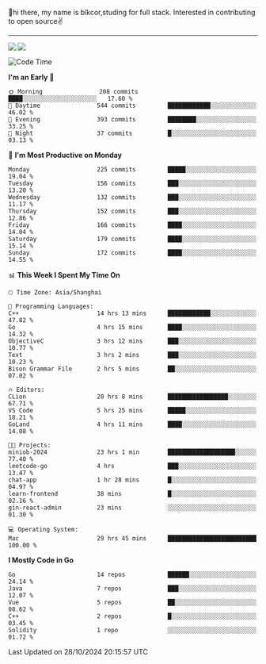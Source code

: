 👋hi there, my name is blkcor,studing for full stack.
Interested in contributing to open source✌️

<hr/>

![](https://github-readme-stats.vercel.app/api?username=blkcor)
<a href="https://github.com/blkcor/github-readme-stats">
    <img align="left" src="https://github-readme-stats.vercel.app/api/top-langs/?username=blkcor&hide=jupyter%20notebook,shaderlab,tex,c%23&langs_count=9" />
</a>


<!--START_SECTION:waka-->
![Code Time](http://img.shields.io/badge/Code%20Time-1%2C395%20hrs%2034%20mins-blue)

**I'm an Early 🐤** 

```text
🌞 Morning                208 commits         ████░░░░░░░░░░░░░░░░░░░░░   17.60 % 
🌆 Daytime                544 commits         ████████████░░░░░░░░░░░░░   46.02 % 
🌃 Evening                393 commits         ████████░░░░░░░░░░░░░░░░░   33.25 % 
🌙 Night                  37 commits          █░░░░░░░░░░░░░░░░░░░░░░░░   03.13 % 
```
📅 **I'm Most Productive on Monday** 

```text
Monday                   225 commits         █████░░░░░░░░░░░░░░░░░░░░   19.04 % 
Tuesday                  156 commits         ███░░░░░░░░░░░░░░░░░░░░░░   13.20 % 
Wednesday                132 commits         ███░░░░░░░░░░░░░░░░░░░░░░   11.17 % 
Thursday                 152 commits         ███░░░░░░░░░░░░░░░░░░░░░░   12.86 % 
Friday                   166 commits         ████░░░░░░░░░░░░░░░░░░░░░   14.04 % 
Saturday                 179 commits         ████░░░░░░░░░░░░░░░░░░░░░   15.14 % 
Sunday                   172 commits         ████░░░░░░░░░░░░░░░░░░░░░   14.55 % 
```


📊 **This Week I Spent My Time On** 

```text
🕑︎ Time Zone: Asia/Shanghai

💬 Programming Languages: 
C++                      14 hrs 13 mins      ████████████░░░░░░░░░░░░░   47.82 % 
Go                       4 hrs 15 mins       ████░░░░░░░░░░░░░░░░░░░░░   14.32 % 
ObjectiveC               3 hrs 12 mins       ███░░░░░░░░░░░░░░░░░░░░░░   10.77 % 
Text                     3 hrs 2 mins        ███░░░░░░░░░░░░░░░░░░░░░░   10.23 % 
Bison Grammar File       2 hrs 5 mins        ██░░░░░░░░░░░░░░░░░░░░░░░   07.02 % 

🔥 Editors: 
CLion                    20 hrs 8 mins       █████████████████░░░░░░░░   67.71 % 
VS Code                  5 hrs 25 mins       █████░░░░░░░░░░░░░░░░░░░░   18.21 % 
GoLand                   4 hrs 11 mins       ████░░░░░░░░░░░░░░░░░░░░░   14.08 % 

🐱‍💻 Projects: 
miniob-2024              23 hrs 1 min        ███████████████████░░░░░░   77.40 % 
leetcode-go              4 hrs               ███░░░░░░░░░░░░░░░░░░░░░░   13.47 % 
chat-app                 1 hr 28 mins        █░░░░░░░░░░░░░░░░░░░░░░░░   04.97 % 
learn-frontend           38 mins             █░░░░░░░░░░░░░░░░░░░░░░░░   02.16 % 
gin-react-admin          23 mins             ░░░░░░░░░░░░░░░░░░░░░░░░░   01.30 % 

💻 Operating System: 
Mac                      29 hrs 45 mins      █████████████████████████   100.00 % 
```

**I Mostly Code in Go** 

```text
Go                       14 repos            ██████░░░░░░░░░░░░░░░░░░░   24.14 % 
Java                     7 repos             ███░░░░░░░░░░░░░░░░░░░░░░   12.07 % 
Vue                      5 repos             ██░░░░░░░░░░░░░░░░░░░░░░░   08.62 % 
C++                      2 repos             █░░░░░░░░░░░░░░░░░░░░░░░░   03.45 % 
Solidity                 1 repo              ░░░░░░░░░░░░░░░░░░░░░░░░░   01.72 % 
```




 Last Updated on 28/10/2024 20:15:57 UTC
<!--END_SECTION:waka-->


